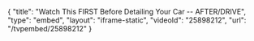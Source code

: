 {
    "title": "Watch This FIRST Before Detailing Your Car -- AFTER\/DRIVE",
    "type": "embed",
    "layout": "iframe-static",
    "videoId": "25898212",
    "url": "\/tvpembed\/25898212"
}